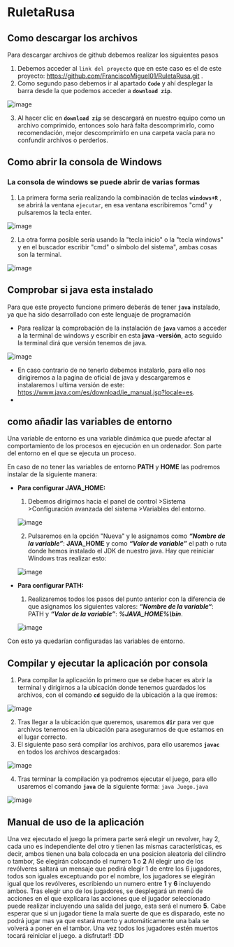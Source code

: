 # RuletaRusa

## Como descargar los archivos
Para descargar archivos de github debemos realizar los siguientes pasos

1. Debemos acceder al `link del proyecto` que en este caso es el de este proyecto: https://github.com/FranciscoMiguel01/RuletaRusa.git .
2. Como segundo paso debemos ir al apartado **`Code`**  y ahí desplegar la barra desde la que podemos acceder a **`download zip`**.

![image](https://user-images.githubusercontent.com/79007014/109994085-40caa000-7d0d-11eb-9886-a555a72e8d2c.png)

3. Al hacer clic en **`download zip`** se descargará en nuestro equipo como un archivo comprimido, entonces solo hará falta descomprimirlo, como recomendación, mejor descomprimirlo en una carpeta vacía para no confundir archivos o perderlos. 


## Como abrir la consola de Windows
### La consola de windows se puede abrir de varias formas
1. La primera forma seria realizando la combinación de teclas **`windows+R`** , se abrirá la ventana `ejecutar`, en esa ventana escribiremos  "cmd" y pulsaremos la tecla enter.

![image](https://user-images.githubusercontent.com/79007014/109996078-2bef0c00-7d0f-11eb-9d8f-a2167d9502c0.png)

2. La otra forma posible sería usando la "tecla inicio" o la "tecla windows" y en el buscador escribir "cmd" o símbolo del sistema", ambas cosas son la terminal.


![image](https://user-images.githubusercontent.com/79007014/109998660-c05a6e00-7d11-11eb-8b6f-c2ea83c7f62b.png)




## Comprobar si java esta instalado

Para que este proyecto funcione primero deberás de tener **`java`** instalado, ya que ha sido desarrollado con este lenguaje de programación
- Para realizar la comprobación de la instalación de **`java`** vamos a acceder a la terminal de windows y escribir en esta **java -versión**, acto seguido la terminal dirá que versión tenemos de java.

![image](https://user-images.githubusercontent.com/79007014/110000145-44612580-7d13-11eb-9a67-297cf5272233.png)

- En caso contrario de no tenerlo debemos instalarlo, para ello nos dirigiremos a la pagina de oficial de java y descargaremos e instalaremos l ultima versión de este: https://www.java.com/es/download/ie_manual.jsp?locale=es.
- 

 ## como añadir las variables de entorno
 
 Una variable de entorno es una variable dinámica que puede afectar al comportamiento de los procesos en ejecución en un ordenador. Son parte del entorno en el que se ejecuta un proceso.
 
En caso de no tener las variables de entorno **PATH** y **HOME** las podremos instalar de la siguiente manera: 

- **Para configurar JAVA_HOME:** 
	
	1. Debemos dirigirnos hacia el panel de control >Sistema >Configuración avanzada del sistema >Variables del entorno.
	
	![image](https://user-images.githubusercontent.com/79007014/110004547-d834f080-7d17-11eb-910f-a934b9ce7cce.png)

	
	2. Pulsaremos en la opción "Nueva"  y le asignamos como **_“Nombre de la variable”_**: **JAVA_HOME** y como **_“Valor de variable”_** el path o ruta donde hemos instalado el JDK de nuestro java. Hay que reiniciar Windows tras realizar esto:
	
	![image](https://user-images.githubusercontent.com/79007014/110005022-56919280-7d18-11eb-88bb-432c3b5c939c.png)

	
- **Para configurar PATH:**

	1. Realizaremos todos los pasos del punto anterior con la diferencia de que asignamos los siguientes valores: **_“Nombre de la variable“_**: PATH y **_“Valor de la variable”_**: **_%JAVA_HOME%\bin_**.
	
	![image](https://user-images.githubusercontent.com/79007014/110005222-893b8b00-7d18-11eb-9049-a3896aaf8096.png)

	
Con esto ya quedarían configuradas las variables de entorno.

## Compilar y ejecutar la aplicación por consola
1. Para compilar la aplicación lo primero que se debe hacer es abrir la terminal y dirigirnos a la ubicación donde tenemos guardados los archivos, con el comando **`cd`** seguido de la ubicación a la que iremos: 

![image](https://user-images.githubusercontent.com/79007014/110006313-c6ece380-7d19-11eb-98b3-24bb42fc6877.png)

2. Tras llegar a la ubicación que queremos, usaremos **`dir`** para ver que archivos tenemos en la ubicación para asegurarnos de que estamos en el lugar correcto.
3. El siguiente paso será compilar los archivos, para ello usaremos **`javac`** en todos los archivos descargados: 
 
 ![image](https://user-images.githubusercontent.com/79007014/110006962-804bb900-7d1a-11eb-86e4-73cec85987ef.png)
 
4. Tras terminar la compilación ya podremos ejecutar el juego, para ello usaremos el comando **`java`** de la siguiente forma: `java Juego.java`

![image](https://user-images.githubusercontent.com/79007014/110007432-f2240280-7d1a-11eb-83d9-57dc12330b08.png)



## Manual de uso de la aplicación
Una vez ejecutado el juego la primera parte será elegir un revolver, hay 2, cada uno es independiente del otro y tienen las mismas características, es decir, ambos tienen una bala colocada en una posicion aleatoria del cilindro o tambor, Se elegirán colocando el numero **1** o **2** 
Al elegir uno de los revólveres saltará un mensaje que pedirá elegir 1 de entre los 6 jugadores, todos son iguales exceptuando por el nombre, los jugadores se elegirán igual que los revólveres, escribiendo un numero entre **1** y **6** incluyendo ambos.
Tras elegir uno de los jugadores, se desplegará un menú de acciones en el que explicara las acciones que el jugador seleccionado puede realizar incluyendo una salida del juego, esta será el numero **5**.
Cabe esperar que si un jugador tiene la mala suerte de que es disparado, este no podrá jugar mas ya que estará muerto y automáticamente una bala se volverá a poner en el tambor.
Una vez todos los jugadores estén muertos tocará reiniciar el juego.
a disfrutar!! :DD
